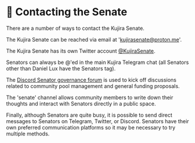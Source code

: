 # 📧 Contacting the Senate

There are a number of ways to contact the Kujira Senate.&#x20;

The Kujira Senate can be reached via email at 'kujirasenate@proton.me'.

The Kujira Senate has its own Twitter account [@KujiraSenate](https://twitter.com/KujiraSenate).

Senators can always be @'ed in the main Kujira Telegram chat (all Senators other than Daniel Lux have the Senators tag).&#x20;

The [Discord Senator governance forum](https://discordapp.com/channels/970650215801569330/1021059072050597920) is used to kick off discussions related to community pool management and general funding proposals.

The 'senate' channel allows community members to write down their thoughts and interact with Senators directly in a public space.

Finally, although Senators are quite busy, it is possible to send direct messages to Senators on Telegram, Twitter, or Discord. Senators have their own preferred communication platforms so it may be necessary to try multiple methods.&#x20;
